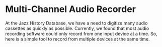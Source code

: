 # Multi-Channel Audio Recorder

At the Jazz History Database, we have a need to digitize many audio cassettes as quickly as possible.  Currently, we found that most audio recording software could only record from one input device at a time.  So, here is a simple tool to record from multiple devices at the same time.
